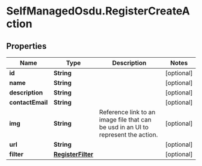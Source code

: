 # SelfManagedOsdu.RegisterCreateAction

## Properties
Name | Type | Description | Notes
------------ | ------------- | ------------- | -------------
**id** | **String** |  | [optional] 
**name** | **String** |  | [optional] 
**description** | **String** |  | [optional] 
**contactEmail** | **String** |  | [optional] 
**img** | **String** | Reference link to an image file that can be usd in an UI to represent the action. | [optional] 
**url** | **String** |  | [optional] 
**filter** | [**RegisterFilter**](RegisterFilter.md) |  | [optional] 


